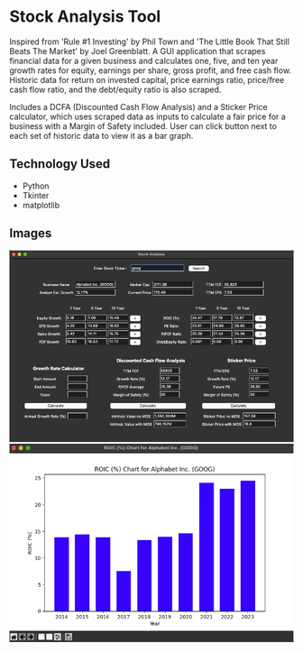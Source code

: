 # Stock Analysis Tool
Inspired from 'Rule #1 Investing' by Phil Town and 'The Little Book That Still Beats The Market' by Joel Greenblatt. A GUI application that scrapes financial data for a given business and calculates one, five, and ten year growth rates for equity, earnings per share, gross profit, and free cash flow. Historic data for return on invested capital, price earnings ratio, price/free cash flow ratio, and the debt/equity ratio is also scraped. 

Includes a DCFA (Discounted Cash Flow Analysis) and a Sticker Price calculator, which uses scraped data as inputs to calculate a fair price for a business with a Margin of Safety included. User can click button next to each set of historic data to view it as a bar graph.

## Technology Used
- Python
- Tkinter
- matplotlib

## Images
![gui](images/gui.png)
![chart](images/chart.png)